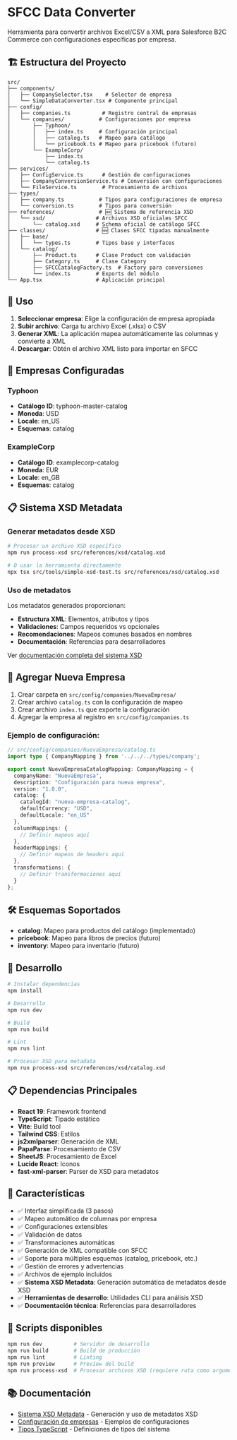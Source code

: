 # SFCC Data Converter

Herramienta para convertir archivos Excel/CSV a XML para Salesforce B2C Commerce con configuraciones específicas por empresa.

## 🏗️ Estructura del Proyecto

```
src/
├── components/
│   ├── CompanySelector.tsx    # Selector de empresa
│   └── SimpleDataConverter.tsx # Componente principal
├── config/
│   ├── companies.ts          # Registro central de empresas
│   └── companies/           # Configuraciones por empresa
│       ├── Typhoon/
│       │   ├── index.ts     # Configuración principal
│       │   ├── catalog.ts   # Mapeo para catálogo
│       │   └── pricebook.ts # Mapeo para pricebook (futuro)
│       └── ExampleCorp/
│           ├── index.ts
│           └── catalog.ts
├── services/
│   ├── ConfigService.ts      # Gestión de configuraciones
│   ├── CompanyConversionService.ts # Conversión con configuraciones
│   └── FileService.ts        # Procesamiento de archivos
├── types/
│   ├── company.ts           # Tipos para configuraciones de empresa
│   └── conversion.ts        # Tipos para conversión
├── references/              # 🆕 Sistema de referencia XSD
│   └── xsd/                # Archivos XSD oficiales SFCC
│       └── catalog.xsd     # Schema oficial de catálogo SFCC
├── classes/                # 🆕 Clases SFCC tipadas manualmente
│   ├── base/
│   │   └── types.ts        # Tipos base y interfaces
│   └── catalog/
│       ├── Product.ts      # Clase Product con validación
│       ├── Category.ts     # Clase Category
│       ├── SFCCCatalogFactory.ts  # Factory para conversiones
│       └── index.ts        # Exports del módulo
└── App.tsx                 # Aplicación principal
```

## 🚀 Uso

1. **Seleccionar empresa**: Elige la configuración de empresa apropiada
2. **Subir archivo**: Carga tu archivo Excel (.xlsx) o CSV
3. **Generar XML**: La aplicación mapea automáticamente las columnas y convierte a XML
4. **Descargar**: Obtén el archivo XML listo para importar en SFCC

## 🏢 Empresas Configuradas

### Typhoon
- **Catálogo ID**: typhoon-master-catalog
- **Moneda**: USD
- **Locale**: en_US
- **Esquemas**: catalog

### ExampleCorp
- **Catálogo ID**: examplecorp-catalog
- **Moneda**: EUR
- **Locale**: en_GB
- **Esquemas**: catalog

## 📋 Sistema XSD Metadata

### Generar metadatos desde XSD

```bash
# Procesar un archivo XSD específico
npm run process-xsd src/references/xsd/catalog.xsd

# O usar la herramienta directamente
npx tsx src/tools/simple-xsd-test.ts src/references/xsd/catalog.xsd
```

### Uso de metadatos

Los metadatos generados proporcionan:
- **Estructura XML**: Elementos, atributos y tipos
- **Validaciones**: Campos requeridos vs opcionales
- **Recomendaciones**: Mapeos comunes basados en nombres
- **Documentación**: Referencias para desarrolladores

Ver [documentación completa del sistema XSD](./docs/XSD_METADATA_SYSTEM.md)

## 📝 Agregar Nueva Empresa

1. Crear carpeta en `src/config/companies/NuevaEmpresa/`
2. Crear archivo `catalog.ts` con la configuración de mapeo
3. Crear archivo `index.ts` que exporte la configuración
4. Agregar la empresa al registro en `src/config/companies.ts`

### Ejemplo de configuración:

```typescript
// src/config/companies/NuevaEmpresa/catalog.ts
import type { CompanyMapping } from '../../../types/company';

export const NuevaEmpresaCatalogMapping: CompanyMapping = {
  companyName: "NuevaEmpresa",
  description: "Configuración para nueva empresa",
  version: "1.0.0",
  catalog: {
    catalogId: "nueva-empresa-catalog",
    defaultCurrency: "USD",
    defaultLocale: "en_US"
  },
  columnMappings: {
    // Definir mapeos aquí
  },
  headerMappings: {
    // Definir mapeos de headers aquí
  },
  transformations: {
    // Definir transformaciones aquí
  }
};
```

## 🛠️ Esquemas Soportados

- **catalog**: Mapeo para productos del catálogo (implementado)
- **pricebook**: Mapeo para libros de precios (futuro)
- **inventory**: Mapeo para inventario (futuro)

## 🧪 Desarrollo

```bash
# Instalar dependencias
npm install

# Desarrollo
npm run dev

# Build
npm run build

# Lint
npm run lint

# Procesar XSD para metadata
npm run process-xsd src/references/xsd/catalog.xsd
```

## 📋 Dependencias Principales

- **React 19**: Framework frontend
- **TypeScript**: Tipado estático
- **Vite**: Build tool
- **Tailwind CSS**: Estilos
- **js2xmlparser**: Generación de XML
- **PapaParse**: Procesamiento de CSV
- **SheetJS**: Procesamiento de Excel
- **Lucide React**: Iconos
- **fast-xml-parser**: Parser de XSD para metadatos

## 🎯 Características

- ✅ Interfaz simplificada (3 pasos)
- ✅ Mapeo automático de columnas por empresa
- ✅ Configuraciones extensibles
- ✅ Validación de datos
- ✅ Transformaciones automáticas
- ✅ Generación de XML compatible con SFCC
- ✅ Soporte para múltiples esquemas (catalog, pricebook, etc.)
- ✅ Gestión de errores y advertencias
- ✅ Archivos de ejemplo incluidos
- ✅ **Sistema XSD Metadata**: Generación automática de metadatos desde XSD
- ✅ **Herramientas de desarrollo**: Utilidades CLI para análisis XSD
- ✅ **Documentación técnica**: Referencias para desarrolladores

## 🔧 Scripts disponibles

```bash
npm run dev          # Servidor de desarrollo
npm run build        # Build de producción
npm run lint         # Linting
npm run preview      # Preview del build
npm run process-xsd  # Procesar archivos XSD (requiere ruta como argumento)
```

## 📚 Documentación

- [Sistema XSD Metadata](./docs/XSD_METADATA_SYSTEM.md) - Generación y uso de metadatos XSD
- [Configuración de empresas](./src/config/companies/) - Ejemplos de configuraciones
- [Tipos TypeScript](./src/types/) - Definiciones de tipos del sistema
